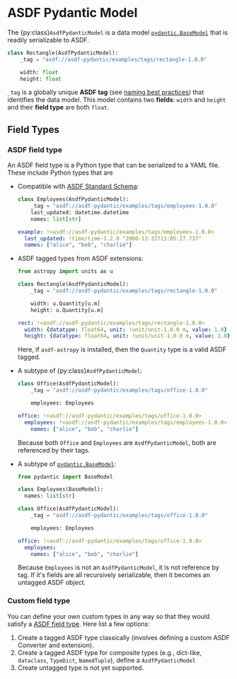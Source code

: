 ```{currentmodule} asdf_pydantic
```
# ASDF Pydantic Model

The {py:class}`AsdfPydanticModel` is a data model
[`pydantic.BaseModel`](https://docs.pydantic.dev/usage/models/) that is readily
serializable to ASDF.


```py
class Rectangle(AsdfPydanticModel):
    _tag = "asdf://asdf-pydantic/examples/tags/rectangle-1.0.0"

    width: float
    height: float
```

`_tag` is a globally unique **ASDF tag** (see [naming best
practices](https://asdf.readthedocs.io/en/stable/asdf/extending/uris.html#tags))
that identifies the data model. This model contains two **fields**: `width` and
`height` and their **field type** are both `float`.

## Field Types

### ASDF field type
An ASDF field type is a Python type that can be serialized to a YAML file. These include Python types that are

- Compatible with [ASDF Standard Schema](https://asdf-standard.readthedocs.io/en/1.0.3/schemas/index.html#asdf-standard-schema-definitions):
  ```py
  class Employees(AsdfPydanticModel):
      _tag = "asdf://asdf-pydantic/examples/tags/employees-1.0.0"
      last_updated: datetime.datetime
      names: list[str]
  ```
  ```yaml
  example: !<asdf://asdf-pydantic/examples/tags/employees-1.0.0>
    last_updated: !time/time-1.2.0 "2000-12-31T13:05:27.737"
    names: ["alice", "bob", "charlie"]
  ```
- ASDF tagged types from ASDF extensions:
  ```py
  from astropy import units as u

  class Rectangle(AsdfPydanticModel):
      _tag = "asdf://asdf-pydantic/examples/tags/rectangle-1.0.0"

      width: u.Quantity[u.m]
      height: u.Quantity[u.m]
  ```
  ```yaml
  rect: !<asdf://asdf-pydantic/examples/tags/rectangle-1.0.0>
    width: {datatype: float64, unit: !unit/unit-1.0.0 m, value: 1.0}
    height: {datatype: float64, unit: !unit/unit-1.0.0 m, value: 2.0}
  ```
  Here, if `asdf-astropy` is installed, then the `Quantity` type is a valid ASDF tagged.

- A subtype of {py:class}`AsdfPydanticModel`:
  ```py
  class Office(AsdfPydanticModel):
      _tag = "asdf://asdf-pydantic/examples/tags/office-1.0.0"

      employees: Employees
  ```
  ```yaml
  office: !<asdf://asdf-pydantic/examples/tags/office-1.0.0>
    employees: !<asdf://asdf-pydantic/examples/tags/employees-1.0.0>
      names: ["alice", "bob", "charlie"]
  ```
  Because both `Office` and `Employees` are `AsdfPydanticModel`, both are
  referenced by their tags.
- A subtype of [`pydantic.BaseModel`](https://docs.pydantic.dev/usage/models/):
  ```py
  from pydantic import BaseModel

  class Employees(BaseModel):
    names: list[str]

  class Office(AsdfPydanticModel):
      _tag = "asdf://asdf-pydantic/examples/tags/office-1.0.0"

      employees: Employees
  ```
  ```yaml
  office: !<asdf://asdf-pydantic/examples/tags/office-1.0.0>
    employees:
      names: ["alice", "bob", "charlie"]
  ```
  Because `Employees` is not an `AsdfPydanticModel`, it is not reference by tag.
  If it's fields are all recursively serializable, then it becomes an untagged
  ASDF object.

### Custom field type

You can define your own custom types in any way so that they would satisfy a
[ASDF field type](#asdf-field-type). Here list a few options:

1. Create a tagged ASDF type classically (involves defining a custom ASDF Converter
and extension).
2. Create a tagged ASDF type for composite types (e.g., dict-like, `dataclass`, `TypeDict`, `NamedTuple`), define a `AsdfPydanticModel`
3. Create untagged type is not yet supported.
